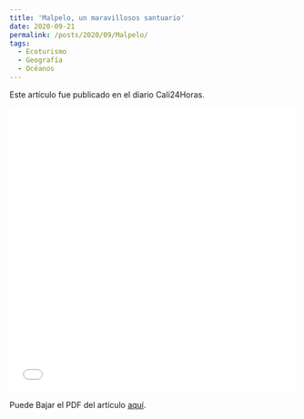 ```yaml
---
title: 'Malpelo, un maravillosos santuario'
date: 2020-09-21
permalink: /posts/2020/09/Malpelo/
tags:
  - Ecoturismo
  - Geografía
  - Océanos
---
```


Este artículo fue publicado en el diario Cali24Horas.

<iframe src="/files/Cali24horas02.pdf" width="100%" height="500" frameborder="no" border="0" marginwidth="0" marginheight="0"></iframe>

Puede Bajar el PDF del artículo [aquí](/files/Cali24horas02.pdf).
